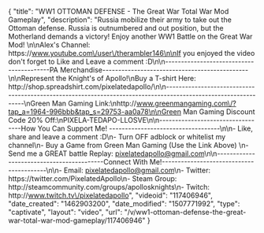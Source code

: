 {
    "title": "WW1 OTTOMAN DEFENSE - The Great War Total War Mod Gameplay",
    "description": "Russia mobilize their army to take out the Ottoman defense.  Russia is outnumbered and out position, but the Motherland demands a victory!  Enjoy another WW1 Battle on the Great War Mod!  \n\nAlex's Channel: https:\/\/www.youtube.com\/user\/therambler146\n\nIf you enjoyed the video don't forget to Like and Leave a comment :D\n\n-----------------------------------------PA Merchandise----------------------------------------------\n\nRepresent the Knight's of Apollo!\nBuy a T-shirt Here: http:\/\/shop.spreadshirt.com\/pixelatedapollo\/\n\n---------------------------------------------------------------------------------------------------------------\nGreen Man Gaming Link:\nhttp:\/\/www.greenmangaming.com\/?tap_a=1964-996bbb&tap_s=29753-aa0a78\n\nGreen Man Gaming Discount Code 20% Off:\nPIXELA-TEDAPO-LLOSVE\n\n----------------------------------How You Can Support Me! -----------------------------------\n\n- Like, share and leave a comment :D\n- Turn OFF adblock or whitelist my channel\n- Buy a Game from Green Man Gaming (Use the Link Above) \n- Send me a GREAT battle Replay: pixelatedapollo@gmail.com\n\n------------------------------------------Connect With Me!-----------------------------------------\n\n- Email: pixelatedapollo@gmail.com\n- Twitter: https:\/\/twitter.com\/PixelatedApollo\n- Steam Group:  http:\/\/steamcommunity.com\/groups\/apollosknights\n- Twitch: http:\/\/www.twitch.tv\/pixelatedapollo",
    "videoid": "117406946",
    "date_created": "1462903200",
    "date_modified": "1507771992",
    "type": "captivate",
    "layout": "video",
    "url": "\/v\/ww1-ottoman-defense-the-great-war-total-war-mod-gameplay\/117406946"
}